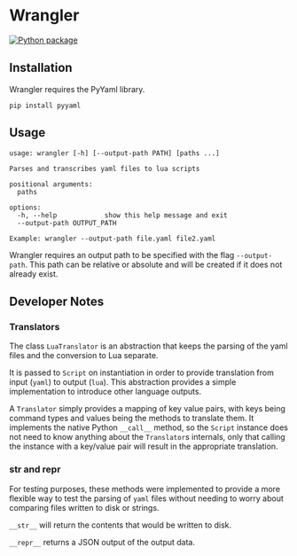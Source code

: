 # Wrangler
[![Python package](https://github.com/ryanlong1004/wranger_final/actions/workflows/python-package.yml/badge.svg)](https://github.com/ryanlong1004/wranger_final/actions/workflows/python-package.yml)

## Installation
Wrangler requires the PyYaml library.

`pip install pyyaml`

## Usage
```
usage: wrangler [-h] [--output-path PATH] [paths ...]

Parses and transcribes yaml files to lua scripts

positional arguments:
  paths

options:
  -h, --help            show this help message and exit
  --output-path OUTPUT_PATH

Example: wrangler --output-path file.yaml file2.yaml
```

Wrangler requires an output path to be specified with the flag `--output-path`.  This path can be relative or absolute and will be created if it does not already exist.

## Developer Notes

### Translators

The class `LuaTranslator` is an abstraction that keeps the parsing of the yaml files and the conversion to Lua separate.

It is passed to `Script` on instantiation in order to provide translation from
input (`yaml`) to output (`lua`).  This abstraction provides a simple implementation to introduce other language outputs.

A `Translator` simply provides a mapping of key value pairs, with keys being command types and values being the methods to translate them.  It implements the native Python `__call__` method, so the `Script` instance does not need to know anything about the `Translator`s internals, only that calling the instance with a key/value pair will result in the appropriate translation.

### __str__ and __repr__
For testing purposes, these methods were implemented to provide a more flexible
way to test the parsing of `yaml` files without needing to worry about comparing files written to disk or strings.

`__str__` will return the contents that would be written to disk.

`__repr__` returns a JSON output of the output data.





